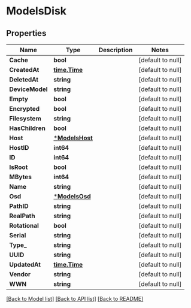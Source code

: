 # ModelsDisk

## Properties
Name | Type | Description | Notes
------------ | ------------- | ------------- | -------------
**Cache** | **bool** |  | [default to null]
**CreatedAt** | [**time.Time**](time.Time.md) |  | [default to null]
**DeletedAt** | **string** |  | [default to null]
**DeviceModel** | **string** |  | [default to null]
**Empty** | **bool** |  | [default to null]
**Encrypted** | **bool** |  | [default to null]
**Filesystem** | **string** |  | [default to null]
**HasChildren** | **bool** |  | [default to null]
**Host** | [***ModelsHost**](models.Host.md) |  | [default to null]
**HostID** | **int64** |  | [default to null]
**ID** | **int64** |  | [default to null]
**IsRoot** | **bool** |  | [default to null]
**MBytes** | **int64** |  | [default to null]
**Name** | **string** |  | [default to null]
**Osd** | [***ModelsOsd**](models.Osd.md) |  | [default to null]
**PathID** | **string** |  | [default to null]
**RealPath** | **string** |  | [default to null]
**Rotational** | **bool** |  | [default to null]
**Serial** | **string** |  | [default to null]
**Type_** | **string** |  | [default to null]
**UUID** | **string** |  | [default to null]
**UpdatedAt** | [**time.Time**](time.Time.md) |  | [default to null]
**Vendor** | **string** |  | [default to null]
**WWN** | **string** |  | [default to null]

[[Back to Model list]](../README.md#documentation-for-models) [[Back to API list]](../README.md#documentation-for-api-endpoints) [[Back to README]](../README.md)


